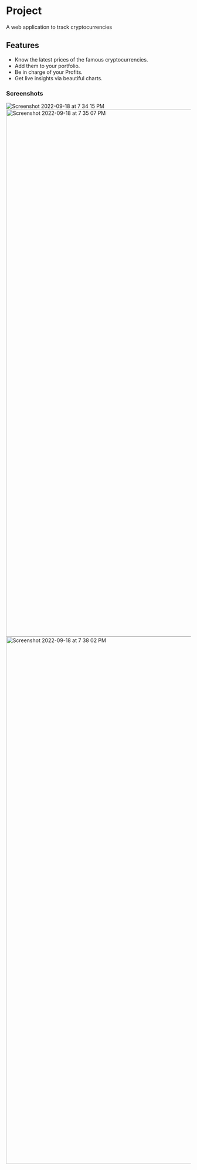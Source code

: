 # Project
A web application to track cryptocurrencies

## Features
- Know the latest prices of the famous cryptocurrencies.
- Add them to your portfolio.
- Be in charge of your Profits.
- Get live insights via beautiful charts.

### Screenshots
![Screenshot 2022-09-18 at 7 34 15 PM](https://user-images.githubusercontent.com/75728765/190911308-26734173-d520-4c58-8456-154b007ea59e.png)
<img width="1440" alt="Screenshot 2022-09-18 at 7 35 07 PM" src="https://user-images.githubusercontent.com/75728765/190911316-e8e56a2d-d632-463a-b62a-671c0dca1921.png">
<img width="1440" alt="Screenshot 2022-09-18 at 7 38 02 PM" src="https://user-images.githubusercontent.com/75728765/190911319-a7095ec2-0013-4495-87b3-61c1b0308dcb.png">
